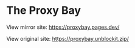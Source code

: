 # The Proxy Bay

View mirror site: https://proxybay.pages.dev/

View original site: https://proxybay.unblockit.zip/

